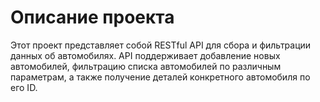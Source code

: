 # Описание проекта
Этот проект представляет собой RESTful API для сбора и фильтрации данных об автомобилях. API поддерживает добавление новых автомобилей, фильтрацию списка автомобилей по различным параметрам, а также получение деталей конкретного автомобиля по его ID.